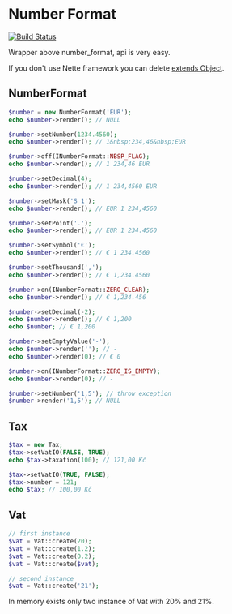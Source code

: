 Number Format
=============

[![Build Status](https://travis-ci.org/h4kuna/number-format.png)](https://travis-ci.org/h4kuna/number-format)

Wrapper above number_format, api is very easy.

If you don't use Nette framework you can delete [extends Object](http://doc.nette.org/cs/php-language-enhancements).

NumberFormat
-------
```php
$number = new NumberFormat('EUR');
echo $number->render(); // NULL

$number->setNumber(1234.4560);
echo $number->render(); // 1&nbsp;234,46&nbsp;EUR

$number->off(INumberFormat::NBSP_FLAG);
echo $number->render(); // 1 234,46 EUR

$number->setDecimal(4);
echo $number->render(); // 1 234,4560 EUR

$number->setMask('S 1');
echo $number->render(); // EUR 1 234,4560

$number->setPoint('.');
echo $number->render(); // EUR 1 234.4560

$number->setSymbol('€');
echo $number->render(); // € 1 234.4560

$number->setThousand(',');
echo $number->render(); // € 1,234.4560

$number->on(INumberFormat::ZERO_CLEAR);
echo $number->render(); // € 1,234.456

$number->setDecimal(-2);
echo $number->render(); // € 1,200
echo $number; // € 1,200

$number->setEmptyValue('-');
echo $number->render(''); // -
echo $number->render(0); // € 0

$number->on(INumberFormat::ZERO_IS_EMPTY);
echo $number->render(0); // -

$number->setNumber('1,5'); // throw exception
$number->render('1,5'); // NULL
```

Tax
-------
```php
$tax = new Tax;
$tax->setVatIO(FALSE, TRUE);
echo $tax->taxation(100); // 121,00 Kč

$tax->setVatIO(TRUE, FALSE);
$tax->number = 121;
echo $tax; // 100,00 Kč
```

Vat
-------
```php
// first instance
$vat = Vat::create(20);
$vat = Vat::create(1.2);
$vat = Vat::create(0.2);
$vat = Vat::create($vat);

// second instance
$vat = Vat::create('21');
```
In memory exists only two instance of Vat with 20% and 21%.
